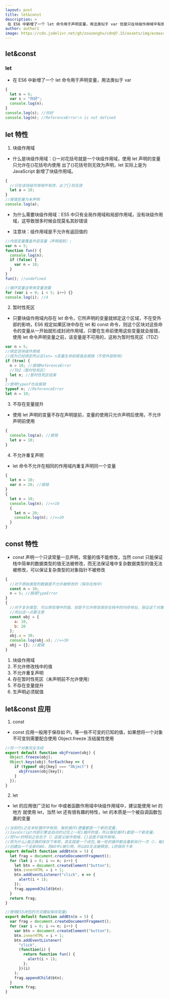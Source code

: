 ```yaml
---
layout: post
title: let&const
description: >
 在 ES6 中新增了一个 let 命令用于声明变量，用法类似于 var 但是只在块级作用域中有效
author: author1
image: https://cdn.jsdelivr.net/gh/zouzenghu/cdn@7.15/assets/img/ecmascript/v2-3e43f0767c79fb0c71770127c4c3675c_1200x500.jpg
---
```


## let&const

### let

- 在 ES6 中新增了一个 let 命令用于声明变量，用法类似于 var    

```javascript
{
  let n = 6;
  var s = "你好";
  console.log(n);
}
console.log(s); //你好
console.log(n); //ReferenceError:n is not defined
```

## let 特性

1. 块级作用域

- 什么是块级作用域：{}一对花括号就是一个块级作用域，使用 let 声明的变量只允许在{}花括号内使用
  出了{}花括号则无效为声明，let 实际上是为 JavaScript 新增了块级作用域。

```javascript
{
  //只在该块级作用域中有效，出了{}则无效
  let a = 10;
}
//报错变量为未声明
console.log(a);
```

- 为什么需要块级作用域：ES5 中只有全局作用域和局部作用域，没有块级作用域，这导致很多时候会现莫名其妙错误

* 注意块：级作用域是不允许有返回值的

```javascript
//内层变量覆盖外层变量（声明提前）;
var n = 5;
function fun() {
  console.log(n);
  if (false) {
    var n = 10;
  }
}
fun(); //undefined
```

```javascript
//循环变量会带来变量泄露
for (var i = 0; i < 5; i++) {}
console.log(i); //4
```

2. 暂时性死区

- 只要块级作用域内存在 let 命令，它所声明的变量就绑定这个区域，不在受外部的影响，ES6 规定如果区块中存在 let 和 const 命令，则这个区块对这些命令的变量从一开始就形成封闭作用域，只要在生命前使用这些变量就会报错，使用 let 命令声明变量之前，该变量是不可用的，这称为暂时性死区（TDZ）

```javascript
var n = 5;
//绑定该块级作用域
//因为已经绑定所以在let= n变量生命前赋值会报错（不受外部影响）
if (true) {
  n = 10; //报错ReferenceError
  //TDZ（暂时性死区）
  let n; //暂时性死区结束
}
//使用typeof也会报错
typeof n; //ReferenceError
let n = 10;
```

3. 不存在变量提升

- 使用 let 声明的变量不存在声明提前，变量的使用只允许声明后使用，不允许声明前使用

```javascript
{
  console.log(a); //报错
  let a = 10;
}
```

4. 不允许重复声明

- let 命令不允许在相同的作用域内重复声明同一个变量

```javascript
{
  let n = 10;
  var n = 20; //报错
}
{
  let n = 10;
  console.log(n); //=>10
  {
    let n = 20;
    console.log(n); //=>20
  }
}
```

## const 特性

- const 声明一个只读常量一旦声明，常量的值不能修改，当然 const 只能保证栈中简单的数据类型的值无法被修改，而无法保证堆中复杂数据类型的值无法被修改，可以保证复杂类型的对象指针不被修改

```javascript
{
  //对于原始类型的数据是不允许被修改的（保存在栈中）
  const n = 10;
  n = 5; //报错TypeError
}
{
  //对于复杂类型，可以修改堆中的值，但是不允许修改保存在栈中的内存地址，保证这个对象指针是固定的
  //所以这一点要注意
  const obj = {
    a: 10,
    b: 20
  };
  obj.a = 30;
  console.log(obj.a); //=>30
  obj = {}; //报错
}
```

1. 块级作用域
2. 不允许修改栈中的值
3. 不允许重复声明
4. 存在暂时性死区（未声明前不允许使用）
5. 不存在变量提升
6. 生声明必须赋值

## let&const 应用

1. const

- const 应用一般用于保存如 PI，等一些不可变的已知的值，如果想将一个对象不可变则需要配合使用 Object.freeze 冻结属性使用

```javascript
//将一个对象完全冻结
export default function objFrozen(obj) {
  Object.freeze(obj);
  Object.keys(obj).forEach(key => {
    if (typeof obj[key] === "Object") {
      objFrozen(obj[key]);
    }
  });
}
```

2. let

- let 的应用很广泛如 for 中或者函数作用域中块级作用域中，建议能使用 let 的地方 就使用 let，当然 let 还有很有趣的特性，let 的本质是一个被自调函数包裹的变量

```javascript
//当前的i之在本轮循环中有效，每轮循环i便量都是一个新的变量，
//JavaScript内部引擎会自动的记住上一轮i循环的值，所以每轮循环i都是一个新变量，
//而for的特别之处在于（）这是父级作用域，{}这是子级作用域，
//而为什么i能正确的保存下来呢，其实就是一个闭包,每一轮的循环都会重新执行一次（），每执行一次就会
//创建出一个全新的AO，而AO中i被引用，所以AO无法被释放，i则保存下来
export default function addBtn(n = 5) {
  let frag = document.createDocumentFragment();
  for (let i = 0; i <= n; i++) {
    let btn = document.createElement("button");
    btn.innerHTML = i + 1;
    btn.addEventListener("click", e => {
      alert(i + 1);
    });
    frag.appendChild(btn);
  }
  return frag;
}
```

```javascript
//使用ES5闭包的方式模拟保存变量i
export default function addBtn(n = 5) {
  var frag = document.createDocumentFragment();
  for (var i = 0; i <= n; i++) {
    var btn = document.createElement("button");
    btn.innerHTML = i + 1;
    btn.addEventListener(
      "click",
      (function(i) {
        return function fun() {
          alert(i + 1);
        };
      })(i)
    );
    frag.appendChild(btn);
  }
  return frag;
}
```
